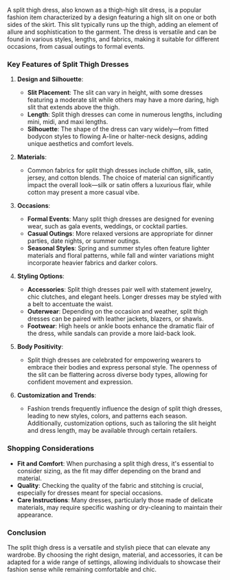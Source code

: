 A split thigh dress, also known as a thigh-high slit dress, is a popular fashion item characterized by a design featuring a high slit on one or both sides of the skirt. This slit typically runs up the thigh, adding an element of allure and sophistication to the garment. The dress is versatile and can be found in various styles, lengths, and fabrics, making it suitable for different occasions, from casual outings to formal events.

### Key Features of Split Thigh Dresses

1. **Design and Silhouette**:
   - **Slit Placement**: The slit can vary in height, with some dresses featuring a moderate slit while others may have a more daring, high slit that extends above the thigh.
   - **Length**: Split thigh dresses can come in numerous lengths, including mini, midi, and maxi lengths.
   - **Silhouette**: The shape of the dress can vary widely—from fitted bodycon styles to flowing A-line or halter-neck designs, adding unique aesthetics and comfort levels.

2. **Materials**:
   - Common fabrics for split thigh dresses include chiffon, silk, satin, jersey, and cotton blends. The choice of material can significantly impact the overall look—silk or satin offers a luxurious flair, while cotton may present a more casual vibe.

3. **Occasions**:
   - **Formal Events**: Many split thigh dresses are designed for evening wear, such as gala events, weddings, or cocktail parties.
   - **Casual Outings**: More relaxed versions are appropriate for dinner parties, date nights, or summer outings.
   - **Seasonal Styles**: Spring and summer styles often feature lighter materials and floral patterns, while fall and winter variations might incorporate heavier fabrics and darker colors.

4. **Styling Options**:
   - **Accessories**: Split thigh dresses pair well with statement jewelry, chic clutches, and elegant heels. Longer dresses may be styled with a belt to accentuate the waist.
   - **Outerwear**: Depending on the occasion and weather, split thigh dresses can be paired with leather jackets, blazers, or shawls.
   - **Footwear**: High heels or ankle boots enhance the dramatic flair of the dress, while sandals can provide a more laid-back look.

5. **Body Positivity**:
   - Split thigh dresses are celebrated for empowering wearers to embrace their bodies and express personal style. The openness of the slit can be flattering across diverse body types, allowing for confident movement and expression.

6. **Customization and Trends**:
   - Fashion trends frequently influence the design of split thigh dresses, leading to new styles, colors, and patterns each season. Additionally, customization options, such as tailoring the slit height and dress length, may be available through certain retailers.

### Shopping Considerations

- **Fit and Comfort**: When purchasing a split thigh dress, it's essential to consider sizing, as the fit may differ depending on the brand and material.
- **Quality**: Checking the quality of the fabric and stitching is crucial, especially for dresses meant for special occasions.
- **Care Instructions**: Many dresses, particularly those made of delicate materials, may require specific washing or dry-cleaning to maintain their appearance.

### Conclusion

The split thigh dress is a versatile and stylish piece that can elevate any wardrobe. By choosing the right design, material, and accessories, it can be adapted for a wide range of settings, allowing individuals to showcase their fashion sense while remaining comfortable and chic.